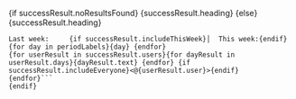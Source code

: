 {if successResult.noResultsFound}
{successResult.heading}
{else}
{successResult.heading}

```
Last week:     {if successResult.includeThisWeek}│  This week:{endif}
{for day in periodLabels}{day} {endfor}
{for userResult in successResult.users}{for dayResult in userResult.days}{dayResult.text} {endfor} {if successResult.includeEveryone}<@{userResult.user}>{endif}
{endfor}```
{endif}